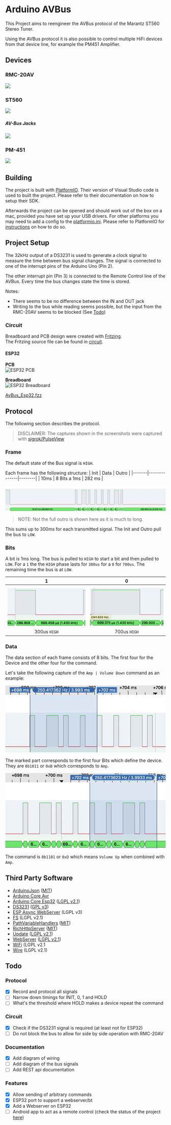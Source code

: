 # Arduino AVBus

This Project aims to reengineer the AVBus protocol of the Marantz ST560 Stereo Tuner.

Using the AVBus protocol it is also possible to control multiple HiFi devices from that device line, for example the PM451 Amplifier.

## Devices

### RMC-20AV
<img src="img/rmc-20av.jpg" width="200" />

### ST560
![](img/st560.jpg)

##### AV-Bus Jacks
<img src="img/av-bus-jacks.jpg" width="200" />

### PM-451
![](img/pm451.jpg)

## Building
The project is built with [PlatformIO](https://platformio.org/). Their version of Visual Studio code is used to built the project. Please refer to their documentation on how to setup their SDK. 

Afterwards the project can be opened and should work out of the box on a mac, provided you have set up your USB drivers. For other platforms you may need to add a config to the [platformio.ini](platformio.ini). Please refer to PlatformIO for [instructions](https://docs.platformio.org/en/latest/projectconf.html) on how to do so.

## Project Setup

The 32kHz output of a DS3231 is used to generate a clock signal to measure the time between bus signal changes. The signal is connected to one of the interrupt pins of the Arduino Uno (Pin 2).

The other interrupt pin (Pin 3) is connected to the Remote Control line of the AVBus. Every time the bus changes state the time is stored. 

Notes:
* There seems to be no difference between the IN and OUT jack
* Writing to the bus while reading seems possible, but the input from the RMC-20AV seems to be blocked (See [Todo](#Todo))

### Circuit
Breadboard and PCB design were created with [Fritzing](https://fritzing.org/).  
The Fritzing source file can be found in [circuit](circuit/).

#### ESP32
**PCB**  
![ESP32 PCB](img/pcb_esp32.png)

**Breadboard**  
![ESP32 Breadboard](img/breadboard_esp32.png)

[AvBus_Esp32.fzz](circuit/AvBus_Esp32.fzz)

## Protocol
The following section describes the protocol.

> DISCLAIMER: The captures shown in the screenshots were captured with [sigrok/PulseView](https://sigrok.org/wiki/Main_Page)

### Frame
The default state of the Bus signal is `HIGH`.

Each frame has the following structure:
| Init  | Data         | Outro  |
|-------|--------------|--------|
| 10ms | 8 Bits a 1ms | 282 ms |

![Capture of a frame](img/capture_full.png)

> NOTE: Not the full outro is shown here as it is much to long.

This sums up to 300ms for each transmitted signal.
The Init and Outro pull the bus to `LOW`.


### Bits

A bit is 1ms long. The bus is pulled to `HIGH` to start a bit and then pulled to `LOW`.
For a `1` the the `HIGH` phase lasts for `300us` for a `0` for `700us`.
The remaining time the bus is at `LOW`.

| 1 | 0 |
|:-:| :-:|
|![Capture of a 1](img/capture_one.png)|![Capture of a 0](img/capture_zero.png)|
| 300us `HIGH` | 700us `HIGH` |

### Data
The data section of each frame consists of 8 bits.
The first four for the Device and the other four for the command.


Let's take the following capture of the `Amp | Volume Down` command as an example:

![Capture of Amp Volume Down (device marked)](img/capture_device.png)

The marked part corresponds to the first four Bits which define the device. They are `0b1011` or `0xB` which corresponds to `Amp`.

![Capture of Amp Volume Down (command marked)](img/capture_command.png)


The command is `0b1101` or `0xD` which means `Volume Up` when combined with `Amp`.

## Third Party Software

* [ArduinoJson](https://github.com/bblanchon/ArduinoJson) ([MIT](https://github.com/bblanchon/ArduinoJson/blob/6.x/LICENSE.md))
* [Arduino Core Avr](https://github.com/arduino/ArduinoCore-avr)
* [Arduino Core Esp32](https://github.com/espressif/arduino-esp32) ([LGPL v2.1](https://github.com/espressif/arduino-esp32/blob/master/LICENSE.md))
* [DS3231](https://github.com/jarzebski/Arduino-DS3231) ([GPL v3](https://github.com/jarzebski/Arduino-DS3231/blob/master/LICENSE))
* [ESP Async WebServer](https://github.com/me-no-dev/ESPAsyncWebServer) (LGPL v3)
* [FS](https://github.com/espressif/arduino-esp32/blob/master/libraries/FS/src/FS.h) (LGPL v2.1)
* [PathVariableHandlers](https://github.com/sidoh/path_variable_handlers) ([MIT](https://github.com/sidoh/path_variable_handlers/blob/master/LICENSE))
* [RichHttpServer](https://github.com/sidoh/rich_http_server) ([MIT](https://github.com/sidoh/rich_http_server/blob/master/LICENSE))
* [Update](https://github.com/espressif/arduino-esp32) ([LGPL v2.1](https://github.com/espressif/arduino-esp32/blob/master/LICENSE.md))
* [WebServer]() ([LGPL v2.1](https://github.com/espressif/arduino-esp32/blob/master/LICENSE.md))
* [WiFi](http://www.arduino.cc/en/Reference/WiFi) (LGPL v2.1
* [Wire](http://arduino.cc/en/Reference/Wire) (LGPL v2.1)

## Todo
### Protocol
- [x] Record and protocol all signals
- [ ] Narrow down timings for INIT, 0, 1 and HOLD
- [ ] What's the threshold where HOLD makes a device repeat the command 

### Circuit
- [x] Check if the DS3231 signal is required (at least not for ESP32)
- [ ] Do not block the bus to allow for side by side operation with RMC-20AV

### Documentation
- [x] Add diagram of wiring
- [ ] Add diagram of the bus signals
- [ ] Add REST api documentation

### Features
- [x] Allow sending of arbitrary commands
- [x] ESP32 port to support a webserver/bt
- [x] Add a Webserver on ESP32
- [ ] Android app to act as a remote control (check the status of the project [here](https://github.com/jodoll/avbus_android/))
